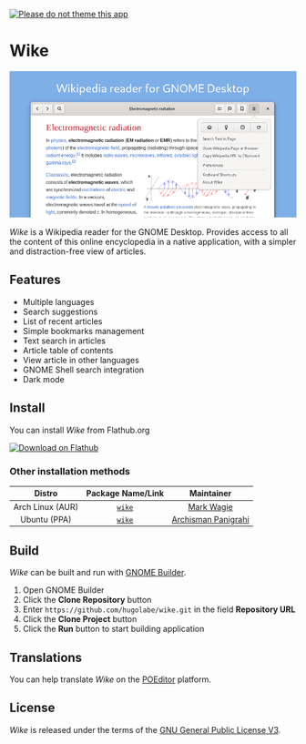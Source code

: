[![Please do not theme this app](https://stopthemingmy.app/badge.svg)](https://stopthemingmy.app)

# Wike

![](data/screenshots/wike-01-main.png)

*Wike* is a Wikipedia reader for the GNOME Desktop.
Provides access to all the content of this online encyclopedia in a native application, with a simpler and distraction-free view of articles.

## Features

- Multiple languages
- Search suggestions
- List of recent articles
- Simple bookmarks management
- Text search in articles
- Article table of contents
- View article in other languages
- GNOME Shell search integration
- Dark mode

## Install

You can install *Wike* from Flathub.org

<a href='https://flathub.org/apps/details/com.github.hugolabe.Wike'><img width='240' alt='Download on Flathub' src='https://flathub.org/assets/badges/flathub-badge-i-en.png'/></a>

### Other installation methods

|Distro|Package Name/Link|Maintainer|
|:----:|:----:|:----:|
| Arch Linux (AUR) | [`wike`](https://aur.archlinux.org/packages/wike/) | [Mark Wagie](https://github.com/yochananmarqos) |
| Ubuntu (PPA) | [`wike`](https://launchpad.net/~apandada1/+archive/ubuntu/wike) | [Archisman Panigrahi](https://github.com/apandada1) |

## Build

*Wike* can be built and run with [GNOME Builder](https://wiki.gnome.org/Apps/Builder).

1. Open GNOME Builder
2. Click the **Clone Repository** button
3. Enter `https://github.com/hugolabe/wike.git` in the field **Repository URL**
4. Click the **Clone Project** button
5. Click the **Run** button to start building application

## Translations

You can help translate *Wike* on the [POEditor](https://poeditor.com/join/project?hash=kNgJu4MAum) platform.

## License

*Wike* is released under the terms of the [GNU General Public License V3](https://www.gnu.org/licenses/gpl-3.0.html).

